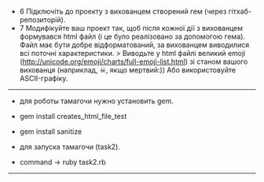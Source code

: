 - 6 Підключіть до проекту з вихованцем створений гем (через гітхаб-репозиторій).
- 7 Модифікуйте ваш проект так, щоб після кожної дії з вихованцем формувався html файл (і це було реалізовано за допомогою гема). Файл має бути добре відформатований, за вихованцем виводилися всі поточні характеристики.   >  Виводьте у html файлі великий emoji (http://unicode.org/emoji/charts/full-emoji-list.html) зі станом вашого вихованця (наприклад, ☠, якщо мертвий:)) Або використовуйте ASCII-графіку.

------------------------

- для роботы тамагочи нужно установить gem.
- gem install creates_html_file_test
- gem install sanitize

- для запуска тамагочи (task2).
- command -> ruby task2.rb

-------------------------

